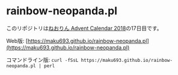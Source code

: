 # rainbow-neopanda.pl

このリポジトリは[ねおりん Advent Calendar 2018](https://adventar.org/calendars/2942)の17日目です。

Web版: [https://maku693.github.io/rainbow-neopanda.pl](https://maku693.github.io/rainbow-neopanda.pl)

コマンドライン版: `curl -fSsL https://maku693.github.io/rainbow-neopanda.pl | perl`
